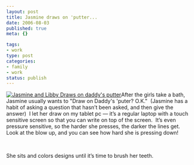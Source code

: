 ```yaml
--- 
layout: post
title: Jasmine draws on 'putter...
date: 2006-08-03
published: true
meta: {}

tags: 
- work
type: post
categories: 
- family
- work
status: publish
---
```



[![Jasmine  and Libby Draws on daddy's putter](http://media.eick.us/2011/05/199985570_8eae8c1d53_m.jpg)](http://flickr.com/photos/andreweick/199985570/)After the girls take a bath, Jasmine usually wants to "Draw on Daddy's 'puter? O.K."  (Jasmine has a habit of asking a question that hasn’t been asked, and then give the answer)  I let her draw on my tablet pc — it’s a regular laptop with a touch sensitive screen so that you can write on top of the screen.  It’s even pressure sensitive, so the harder she presses, the darker the lines get.  Look at the blow up, and you can see how hard she is pressing down! 

<br />

She sits and colors designs until it’s time to brush her teeth.

